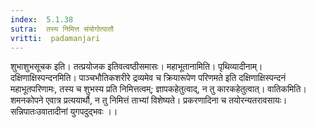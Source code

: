 ```yaml
---
index:  5.1.38
sutra:  तस्य निमित्त संयोगोत्पातौ
vritti:  padamanjari
---
```


शुभाशुभसूचक इति। तत्प्रयोजक इतिवत्वष्ठीसमासः। महाभूतानामिति। पृथिव्यादीनाम्। दक्षिणाक्षिस्पन्दनमिति। पाञ्चभौतिकशरीरे द्रव्यमेव च क्रियारूपेण परिणमते इति दक्षिणाक्षिस्पन्दनं महाभूतपरिणामः, तस्य च शुभस्य प्रति निमित्तत्वम्; ज्ञापकहेतुत्वाद्, न तु कारकहेतुत्वात्। वातिकमिति। शमनकोपने एवात्र प्रत्ययार्थौ, न तु निमित्तं ताभ्यां विशेष्यते। प्रकरणादिना च तयोरन्यतरावसायः।
सन्निपातःउवातादीनां युगपदुद्भवः ।।

